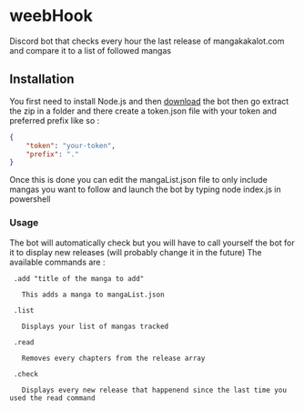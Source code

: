 # weebHook

Discord bot that checks every hour the last release of mangakakalot.com and compare it to a list of followed mangas

## Installation

You first need to install Node.js and then [download](https://github.com/Elynejs/weebHook/archive/master.zip) the bot
then go extract the zip in a folder and there create a token.json file with your token and preferred prefix like so :

```json
{
    "token": "your-token",
    "prefix": "."
}
```

Once this is done you can edit the mangaList.json file to only include mangas you want to follow and launch the bot by typing
node index.js in powershell

### Usage

The bot will automatically check but you will have to call yourself the bot for it to display new releases (will probably change it in the future)
The available commands are :
```
 .add "title of the manga to add"

   This adds a manga to mangaList.json

 .list

   Displays your list of mangas tracked

 .read

   Removes every chapters from the release array

 .check

   Displays every new release that happenend since the last time you used the read command
```
